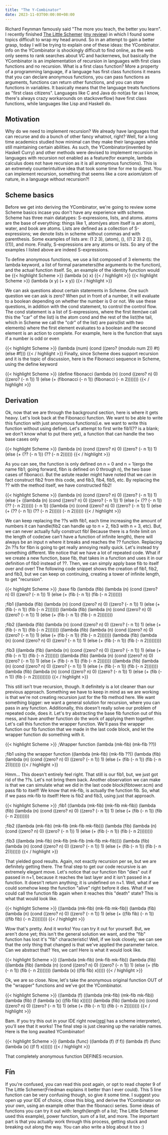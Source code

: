 ```yaml
---
title: "The Y-Combinator"
date: 2023-11-03T00:00:00+08:00
---
```

Richard Feynman famously said "The more you teach, the better you learn". I recently finished [The Little Schemer](https://mitpress.mit.edu/9780262560993/the-little-schemer/) ([my review](https://www.goodreads.com/review/show/5950310328)) in which I found some topics difficult to wrap my head around. So in an attempt to gain a better grasp, today I will be trying to explain one of these ideas: the YCombinator. Info on the YCombinator is shockingly difficult to find online, as the web only seems to rank searches about VC and hackernews, but basically the YCombinator is an implementation of recursion in languages with first class functions and no recursion. What is a first class function? More a property of a programming language, if a language has first class functions it means that you can declare anonymous functions, you can pass functions as arguments, functions can return other functions, and you can store functions in variables. It basically means that the language treats functions as "first class citizens". Languages like C and Java do not(as far as I know, there's always crazy workarounds on stackoverflow) have first class functions, while languages like Lisp and Haskell do.

## Motivation
Why do we need to implement recursion? We already have languages that can recurse and do a bunch of other fancy whatnot, right? Well, for a long time academics studied how minimal can they make their languages while still maintaining certain abilities. As such, the YCombinator(invented by Haskell Curry) and other methods were devised to implement recursion in languages with recursion not enabled as a feature(for example, lambda calculus does not have recursion as it is all anonymous functions). This is an extremely counterintuitive idea that took some time for me to digest. You can implement recursion, something that seems like a core axiom/atom of nature, in a language without recursion?!

## Scheme basics
Before we get into deriving the YCombinator, we're going to review some Scheme basics incase you don't have any experience with scheme. Scheme has three main datatypes: S-expressions, lists, and atoms. atoms are the base of everything: things like 1, atom(yes atom itself is an atom), water, and book are atoms. Lists are defined as a collection of S-expressions; we denote lists in scheme without commas and with parenthesis. Some examples of lists are: (1 2 3), (atom), (), ((1 2 3) 2 ()), ((1)), and more. Finally, S-expressions are any atoms or lists. So any of the examples I listed above are indeed S-expressions. 

To define anonymous functions, we use a list composed of 3 elements: the lambda keyword, a list of formal parameters(the arguments to the function), and the actual function itself. So, an example of the identity function would be
{{< highlight Scheme >}}
(lambda (x) x)
{{< / highlight >}}
{{< highlight Scheme >}}
(lambda (x y) (+ x y))
{{< / highlight >}}

We can ask questions about certain statements in Scheme. One such question we can ask is zero? When put in front of a number, it will evaluate to a boolean depending on whether the number is 0 or not. We use these questions, in addition with the cond statement, to control the control flow. The cond statement is a list of S-expressions, where the first item(we call this the "car" of the list) is the atom cond and the rest of the list(the tail, which in Scheme we call the "cdr" of the list) are pairs(list with two elements) where the first element evaluates to a boolean and the second element is an action to complete. For example, here is the function that says if a number is odd or even

{{< highlight Scheme >}}
(lambda (num)
  (cond
    ((zero? (modulo num 2)) #t)
    (else #f)))
{{< / highlight >}}
Finally, since Scheme does support recursion and it is the topic of discussion, here is the Fibonacci sequence in Scheme, using the define keyword

{{< highlight Scheme >}}
(define fibonacci
  (lambda (n)
    (cond
      ((zero? n) 0)
      ((zero? (- n 1)) 1)
      (else (+ (fibonacci (- n 1)) (fibonacci (- n 2)))))))
{{< / highlight >}}

## Derivation

Ok, now that we are through the background section, here is where it gets heavy. Let's look back at the Fibonacci function. We want to be able to write this function with just anonymous functions(i.e. we want to write this function without using define). Let's attempt to first write fib1(?? is a blank; we don't know what to put there yet), a function that can handle the two base cases only

{{< highlight Scheme >}}
(lambda (n)
  (cond
    ((zero? n) 0)
    ((zero? (- n 1)) 1)
    (else (+ (?? (- n 1)) (?? (- n 2))))))
{{< / highlight >}}

 As you can see, the function is only defined on n = 0 and n = 1(ergo the name fib1; going forward, fibn is defined on 0 through n), the two base cases of fibonacci. But the astute reader might have noted that we can in fact construct fib2 from this code, and fib3, fib4, fib5, etc. By replacing the ?? with the method itself, we have constructed fib2!

{{< highlight Scheme >}}
(lambda (n)
  (cond
    ((zero? n) 0)
    ((zero? (- n 1)) 1)
    (else (+ 
            ((lambda (n)
              (cond
                ((zero? n) 0)
                ((zero? (- n 1)) 1)
                (else (+ (?? (- n 1)) (?? (- n 2)))))) (- n 1))
            ((lambda (n)
              (cond
                ((zero? n) 0)
                ((zero? (- n 1)) 1)
                (else (+ (?? (- n 1)) (?? (- n 2)))))) (- n 2))))))
{{< / highlight >}}

We can keep replacing the ??s with fib1, each time increasing the amount of numbers it can handle(fib2 can handle up to n = 2, fib3 with n = 3, etc). But, we can never actually fully construct fib! Because there is a finite limit  on the length of code(we can't have a function of infinite length), there will always be an input n where it breaks and reaches the ?? function. Replacing 2n  ??s for fibn is going to get really annoying really quick. Let's instead try something different. We notice that we have a lot of repeated code. What if we create a new function, base fib, that takes in a function and uses it in our definition of fib0 instead of ??. Then, we can simply apply base fib to itself over and over! The following code snippet shows the creation of fib1, fib2, and fib3, but we can keep on continuing, creating a tower of infinite length, to get "recursion".

{{< highlight Scheme >}}
;base fib
(lambda (fib)
  (lambda (n)
    (cond
      ((zero? n) 0)
      ((zero? (- n 1)) 1)
      (else (+ (fib (- n 1)) (fib (- n 2)))))))

;fib1
((lambda (fib)
  (lambda (n)
    (cond
      ((zero? n) 0)
      ((zero? (- n 1)) 1)
      (else (+ (fib (- n 1)) (fib (- n 2)))))))
 (lambda (fib)
   (lambda (n)
     (cond
       ((zero? n) 0)
       ((zero? (- n 1)) 1)
       (else (+ (fib (- n 1)) (fib (- n 2))))))))

;fib2
((lambda (fib)
   (lambda (n)
     (cond
       ((zero? n) 0)
       ((zero? (- n 1)) 1)
       (else (+ (fib (- n 1)) (fib (- n 2)))))))
 ((lambda (fib)
   (lambda (n)
     (cond
       ((zero? n) 0)
       ((zero? (- n 1)) 1)
       (else (+ (fib (- n 1)) (fib (- n 2)))))))
  (lambda (fib)
    (lambda (n)
      (cond
        ((zero? n) 0)
        ((zero? (- n 1)) 1)
        (else (+ (fib (- n 1)) (fib (- n 2)))))))))

;fib3
((lambda (fib)
  (lambda (n)
    (cond
      ((zero? n) 0)
      ((zero? (- n 1)) 1)
      (else (+ (fib (- n 1)) (fib (- n 2)))))))
 ((lambda (fib)
    (lambda (n)
      (cond
        ((zero? n) 0)
        ((zero? (- n 1)) 1)
        (else (+ (fib (- n 1)) (fib (- n 2)))))))
  ((lambda (fib)
    (lambda (n)
      (cond
        ((zero? n) 0)
        ((zero? (- n 1)) 1)
        (else (+ (fib (- n 1)) (fib (- n 2)))))))
   (lambda (fib)
     (lambda (n)
       (cond
         ((zero? n) 0)
         ((zero? (- n 1)) 1)
         (else (+ (fib (- n 1)) (fib (- n 2))))))))))
{{< / highlight >}}

This still isn't true recursion, though. It definitely is a lot cleaner than our previous approach. Something we have to keep in mind as we are working is that we're not creating recursion just for the fib method here. We want something bigger: we want a general solution for recursion, where you can pass in any function. Additionally, this doesn't really solve our problem of repeated code, does it. Let's try abstracting the base fib function out of this mess, and have another function do the work of applying them together.  Let's call this function the wrapper function. We'll pass the wrapper function our fib function that we made in the last code block, and let the wrapper function do something with it.

{{< highlight Scheme >}}
;Wrapper function
(lambda (mk-fib)
  (mk-fib ??))

;fib1 using the wrapper function
((lambda (mk-fib)
  (mk-fib ??))
  (lambda (fib)
    (lambda (n)
      (cond
        ((zero? n) 0)
        ((zero? (- n 1)) 1)
        (else (+ (fib (- n 1)) (fib (- n 2))))))))
{{< / highlight >}}

Hmm... This doesn't entirely feel right. That still is our fib1, but, we just got rid of the ??s. Let's not bring them back. Another observation we can make is that we can simulate what we did in the last code block(fibtower.scm) and pass fib to itself! We know that mk-fib, is actually the function fib. So, what if we pass mk-fib to itself! Here is fib2 and fib3, using just that approach.

{{< highlight Scheme >}}
;fib1
((lambda (mk-fib)
  (mk-fib mk-fib))
  (lambda (fib)
    (lambda (n)
      (cond
        ((zero? n) 0)
        ((zero? (- n 1)) 1)
        (else (+ (fib (- n 1)) (fib (- n 2))))))))

;fib2
((lambda (mk-fib)
  (mk-fib 
   (mk-fib mk-fib)))
  (lambda (fib)
    (lambda (n)
      (cond
        ((zero? n) 0)
        ((zero? (- n 1)) 1)
        (else (+ (fib (- n 1)) (fib (- n 2))))))))

;fib3
((lambda (mk-fib)
  (mk-fib 
   (mk-fib 
    (mk-fib mk-fib))))
  (lambda (fib)
    (lambda (n)
      (cond
        ((zero? n) 0)
        ((zero? (- n 1)) 1)
        (else (+ (fib (- n 1)) (fib (- n 2))))))))
{{< / highlight >}}

That yielded good results. Again, not exactly recursion per se, but we are definitely getting there. The final step to get our code recursive is an extremely elegant move. Let's notice that our function fibn "dies" out if passed in n+1, because it reaches the last layer and it isn't passed in a function. It doesn't return anything; it is undefined on n+1. Well, what if we could somehow keep the function "alive" right before it dies. What if we could call the function fib again when it reaches this "death" state? This is what that would look like.

{{< highlight Scheme >}}
((lambda (mk-fib)
  (mk-fib mk-fib))
  (lambda (fib)
    (lambda (n)
      (cond
        ((zero? n) 0)
        ((zero? (- n 1)) 1)
        (else (+ ((fib fib) (- n 1)) ((fib fib) (- n 2))))))))
{{< / highlight >}}

Wow that's pretty. And it works! You can try it out for yourself.  But, we aren't done yet; this isn't the general solution we want, and the "fib" function has lost it's "fib" characteristic! Well, if we look closely, we can see that the only thing that changed is that we've applied the parameter twice. Can we abstract that? Yes, we can! Here is what it would look like.

{{< highlight Scheme >}}
((lambda (mk-fib)
  (mk-fib mk-fib))
 (lambda (fib)
  ((lambda (fib)
    (lambda (n)
      (cond
        ((zero? n) 0)
        ((zero? (- n 1)) 1)
        (else (+ (fib (- n 1)) (fib (- n 2)))))))
   (lambda (x) ((fib fib) x)))))
{{< / highlight >}}

Ok, we are so close. Now, let's take the anonymous original function OUT of the "wrapper" functions and we've got the YCombinator.

{{< highlight Scheme >}}
((lambda (f)
  ((lambda (mk-fib)
    (mk-fib mk-fib))
   (lambda (fib)
    (f (lambda (x) ((fib fib) x))))))
  (lambda (fib)
    (lambda (n)
      (cond
        ((zero? n) 0)
        ((zero? (- n 1)) 1)
        (else (+ (fib (- n 1)) (fib (- n 2))))))))
{{< / highlight >}}

Bam. If you try this out in your IDE right now([repl](https://replit.com/) has a scheme interpreter), you'll see that it works! The final step is just cleaning up the variable names. Here is the long awaited YCombinator!

{{< highlight Scheme >}}
(lambda (func)
  ((lambda (f)
    (f f))
   (lambda (f)
    (func (lambda (x) ((f f) x))))))
{{< / highlight >}}

That completely anonymous function DEFINES recursion.

## Fín
If you're confused, you can read this post again, or opt to read chapter 9 of The Little Schemer(Friedman explains it better than I ever could). This 5 line function can be very confusing though, so give it some time. I suggest you open up your IDE of choice, close this blog, and derive the YCombinator on your own, using an example other than the fibonacci series. Some ideas of functions you can try it out with: length(length of a list; The Little Schemer used this example),  power function, sum of a list, and more. The important part is that you actually work through this process, getting stuck and breaking out along the way. You can also write a blog about it too :)
